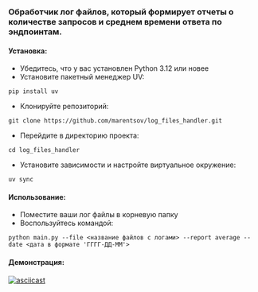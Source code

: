 ### Обработчик лог файлов, который формирует отчеты о количестве запросов и среднем времени ответа по эндпоинтам.

#### Установка:

- Убедитесь, что у вас установлен Python 3.12 или новее
- Установите пакетный менеджер UV: 
```
pip install uv
```
- Клонируйте репозиторий: 
```
git clone https://github.com/marentsov/log_files_handler.git
```
- Перейдите в директорию проекта:
```
cd log_files_handler
```
- Установите зависимости и настройте виртуальное окружение:
```
uv sync
```
#### Использование:
- Поместите ваши лог файлы в корневую папку
- Воспользуйтесь командой:
```
python main.py --file <название файлов с логами> --report average --date <дата в формате 'ГГГГ-ДД-ММ'>
```
#### Демонстрация: 
[![asciicast](https://asciinema.org/a/J6ZaBGQEZfofdg3DxFc5FhY76.svg)](https://asciinema.org/a/J6ZaBGQEZfofdg3DxFc5FhY76)